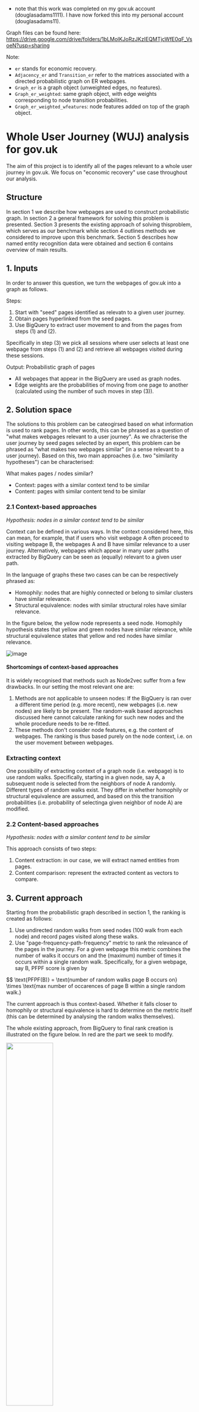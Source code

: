 * note that this work was completed on my gov.uk account (douglasadams1111). I have now forked this into my personal account (douglasadams11).

Graph files can be found here: https://drive.google.com/drive/folders/1bLMolKJoRzJKzIEQMTjcWfE0qF_VsoeN?usp=sharing

Note:
- `er` stands for economic recovery. 
- `Adjacency_er` and `Transition_er` refer to the matrices associated with a directed probabilistic graph on ER webpages.
- `Graph_er` is a graph object (unweighted edges, no features). 
- `Graph_er_weighted`: same graph object, with edge weights corresponding to node transition probabilities.
- `Graph_er_weighted_wfeatures`: node features added on top of the graph object.




# Whole User Journey (WUJ) analysis for gov.uk

The aim of this project is to identify all of the pages relevant to a whole user journey in gov.uk. We focus on "economic recovery" use case throughout our analysis.

## Structure

In section 1 we describe how webpages are used to construct probabilistic graph. In section 2 a general framework for solving this problem is presented. Section 3 presents the existing approach of solving thisproblem, which serves as our benchmark while section 4 outlines methods we considered to improve upon this benchmark. Section 5 describes how named entity recognition data were obtained and section 6 contains overview of main results.

## 1. Inputs

In order to answer this question, we turn the webpages of gov.uk into a graph as follows.

Steps:
1. Start with "seed" pages identified as relevatn to a given user journey.
2. Obtain pages hyperlinked from the seed pages.
3. Use BigQuery to extract user movement to and from the pages from steps (1) and (2).

Specifically in step (3) we pick all sessions where user selects at least one webpage from steps (1) and (2) and retrieve all webpages visited during these sessions. 

Output: Probabilistic graph of pages
- All webpages that appear in the BigQuery are used as graph nodes.
- Edge weights are the probabilities of moving from one page to another (calculated using the number of such moves in step (3)).


## 2. Solution space

The solutions to this problem can be cateogirsed based on what information is used to rank pages. In other words, this can be phrased as a question of "what makes webpages relevant to a user journey". As we chracterise the user journey by seed pages selected by an expert, this problem can be phrased as "what makes two webpages similar" (in a sense relevant to a user journey). Based on this, two main approaches (i.e. two "similarity hypotheses") can be characterised:

What makes pages / nodes similar?
- Context: pages with a similar context tend to be similar     
- Content: pages with similar content tend to be similar

### 2.1 Context-based approaches

*Hypothesis: nodes in a similar context tend to be similar*

Context can be defined in various ways. In the context considered here, this can mean, for example, that if users who visit webpage A often proceed to visiting webpage B, the webpages A and B have similar relevance to a user journey. Alternatively, webpages which appear in many user paths extracted by BigQuery can be seen as (equally) relevant to a given user path.

In the language of graphs these two cases can be can be respectively phrased as:
- Homophily: nodes that are highly connected or belong to similar clusters have similar relevance.
- Structural equivalence: nodes with similar structural roles have similar relevance.

In the figure below, the yellow node represents a seed node. Homophily hypothesis states that yellow and green nodes have similar relevance, while structural equivalence states that yellow and red nodes have similar relevance.

![image](https://user-images.githubusercontent.com/71390120/184164444-81a31ac2-30e0-4b17-87e8-a49fa8aae548.png)

#### Shortcomings of context-based approaches

It is widely recognised that methods such as Node2vec suffer from a few drawbacks. In our setting the most relevant one are:
1. Methods are not applicable to unseen nodes: If the BigQuery is ran over a different time period (e.g. more recent), new webpages (i.e. new nodes) are likely to be present. The random-walk based approaches discussed here cannot calculate ranking for such new nodes and the whole procedure needs to be re-fitted.
2. These methods don't consider node features, e.g. the content of webpages. The ranking is thus based purely on the node context, i.e. on the user movement between webpages.

### Extracting context

One possibility of extracting context of a graph node (i.e. webpage) is to use random walks. Specifically, starting in a given node, say A, a subsequent node is selected from the neighbors of node A randomly. Different types of random walks exist. They differ in whether homophily or structural equivalence are assumed, and based on this the transition probabilities (i.e. probability of selectinga given neighbor of node A) are modified.

### 2.2 Content-based approaches

*Hypothesis: nodes with a similar content tend to be similar*

This approach consists of two steps:
1. Content extraction: in our case, we will extract named entities from pages.
2. Content comparison: represent the extracted content as vectors to compare.

## 3. Current approach

Starting from the probabilistic graph described in section 1, the ranking is created as follows:
 1. Use undirected random walks from seed nodes (100 walk from each node) and record pages visited along these walks.
 2. Use "page-frequency-path-frequency" metric to rank the relevance of the pages in the journey. For a given webpage this metric combines the number of walks it occurs on and the (maximum) number of times it occurs within a single random walk. Specifically, for a given webpage, say B, PFPF score is given by

$$ \text{PFPF(B)} = \text{number of random walks page B occurs on} \times \text{max number of occarences of page B within a single random walk.} 

The current approach is thus context-based. Whether it falls closer to homophily or structural equivalence is hard to determine on the metric itself (this can be determined by analysing the random walks themselves).

The whole existing approach, from BigQuery to final rank creation is illustrated on the figure below. In red are the part we seek to modify.

<img src="https://user-images.githubusercontent.com/71390120/184177371-333ede2b-5d04-4292-a6fb-96f7294dfd8e.png" width=50% height=50%>


## 4. Our approach

We first consider an alternative context-only approach, based on second order random walks (section 4.1). Subsequently, we combine context and content-based approaches using graph neural networks (section 4.2). 

A common feature of our methods is that we seek to encode graph nodes (webpages) as vectors. That is, starting from a graph, for a given node (say node u in the picture below), we seek a mapping of that node into a vector space.

![image](https://user-images.githubusercontent.com/71390120/184178702-f6a3e3b3-216a-4b58-a9c7-46b24b3c742e.png)

This is hardly a surprising feature. Indeed, even the current method embeds nodes as vector in a way (specifically, the vector elements are counts of a given website in a given random walk). What is different in our approach is that this vector is obtained as a solution to an **optimisation problem**, as opposed to a heuristic choice.

### 4.1 Context-based approaches

We modify the original procedure in three ways.
1. Introduce second-order random walks.
2. Vector embeddings are arrived at by minimising
3. Cosine simularity is used as a metric.

Overall this corresponds to Node2vec (Reference XXX). 

The second-order random walks modify the way in which context is sampled. By selecting hyperparameters, second-order random walks can focus on exploring starting node's neighbours (graph "breadth") or wander far from the starting node (exploring the network "depth"), and to interpolate between these two approaches. 

<img src=https://user-images.githubusercontent.com/71390120/184365359-5858f189-d939-458c-a1c3-b79f88e37bd3.png width=40% height=40%>

In the first step, we only modify random walks and leave the original PFPF ranking method intact. In the second step we implement the full Node2vec procedure, that is second-rder random walks together with new node embeddings and a new ranking metric.

In order to compare the three methods (original, 2nd order RWs + PFPF metric, and Node2vec) we run the original rnaking procedure (with a random seed) and manually label top 100 pages as either relevant or irrelevant to a user journey.

We evaluate the three methods using the following score (*higher score = better*)

$$ \frac{ \text{median(irrelevant)} - \text{median(relevant)} }{ \sigma( \text{irrelevant} ) + \sigma( \text{relevant} ) } $$

where "relevant" is a ranking (top = 1, bottom = 100) of pages labelled as relevant to a user journey, and similarly for "irrelevant" , and $ \sigma $ is a standard deviation.

The original method achieves score of around 0, while the 2nd order RWs + PFPF metric achieves a score of 0.22 and Node2vec achieves the score of 0.24 (the latter two averaged over multiple initialisation and hyperparameter choices).

Crucially, the higher score rely on breadth-first search, that is on random walks exploring starting node's neighborhood first (the green arrows in the figure above).
We will make use of this observation when formulating unsupervised approaches combining node context and content.

### 4.2 Context and content-based approaches

We now seek to combine both webpage context within the graph and content to create a ranking. We will do this using a framework of graph neural networks (GNNs).

GNNs are based on an idea of message passing, where node features are updated to incorporate features of the neighboring nodes. Consider a simple directed graph in the figure below.

In the first stage of message passing, each node aggregates the features of the neighboring nodes. For example, the blue node aggregates node features of its neighbors (in green). Likewise, each of green nodes aggregatse features of its neighbors (in yellow). As a result, we obtain a new graph (on the right), with the same structure but different node features. The blue node will now contain a combination of its own features and features of green nodes (hence the node is two-coloured now), etc.
This corresponds to a one-layer GNN (a two-layer GNN would repeat the same step of feature aggregation on the graph obtained from the first layer). 

![image](https://user-images.githubusercontent.com/71390120/184371924-ae5338e4-f90e-49ec-99be-6ee32a49032a.png)

There are various ways we can combine the features of node's neighbors with its own features, and this results in different GNN architectures. Once the architecture is selected, the parameters are optimised in the usual way, as a function minimisation. The objective function that is minimised is another crucial difference between different GNN methods.

Throughout our analysis we keep the architecture fixed and use convolutional GNNs (Reference XXXX). We consider two approaches:
1. Semi-supervised: we manually label part of the nodes and train GNN to solve a classification problem using this subset of nodes.
2. Unsupervised

#### Semi-supervised approach

#### Unsupervised approach

An unsupervised GNN can be thought of as an encoder-decoder model. Encoder embeds graph nodes into a vector space (as described above). Then, a decoder uses vector embeddings to reconstruct a certain property of the nodes. That is, starting from vector embeddings decoder aims to recontsruct a certain statistic of the nodes. The figure below illustrates this.

![image](https://user-images.githubusercontent.com/71390120/184417829-5ab58787-862e-454d-9959-9447bbb86433.png)

Unsupervised GNN models differ in the construction of the encoder and the statistic that the model is aiming to reconstruct. The statistic is chosen so that the model suits the application at hand.

Our choice of statistics has been motivated by the encouraging results of Node2Vec described earlier. Specifically, we aim to maximise the probability of observing node's neighbors given node's embedding. As this objective function is infeasible to calculate, we use second order random walks for negative sampling, as in Node2Vec. As an encoder, we use a two-layer convolutional GNN. Also in a direct analogy with Node2vec, we use cosine distance as a ranking metric.





We tried various approaches to this problem. They can all be seen as a successive modification of the curent approach.

1. Replace random walks in the original approach by second-order random walks
2. 

The current approach utilises random walks which begin from a small set of seed nodes in an undirected graph. The "page-frequency-path-frequency" metric is utilised to rank the relevance of the pages in the journey. 

We proposed a number of changes to this approach:
- Use a directed graph, rather than an undirected graph
- Utilise biased random walks (homophily vs equivariance)
- Utilise Word2Vec embedding
- Extract named-entities from gov.uk pages to enrich the nodes with metadata
- Use graph neural networks to improve the edge-level predictions

## Contents
1. Random walk approaches
2. Named-entity recognition
3. Graph neural networks

## Random walk approaches
### Performance metric

To compare different ranking algorithms we use the following performance measure.

For a single run of the original ranking algorithm, we produce a list of top 100 pages. These are manually labelled (1 = relevant, 0 = irrelevant) and used for algorithm evaluation ("evaluation set") using the following metric:

$$ \text{score} = \frac{ \text{median}(relevant) - \text{median}(irrelevant)}{ \sigma(relevant) + \sigma(irrelevant) }, $$

where $ relevant $ and $ irrelevant $ are rankings of evaluation set pages labelled 1 and 0 respectively, and $ \sigma $ is a standard deviation.

All of the apporaches discussed here involve some randomness, predominantly coming from random walks. For this reason, scores given below are averaged over multiple runs (usually 10 or 20) of the same method for the same combination of hyperparameters. 

### Evaluation of proposed changes

To choose which of the proposed steps has positive impact on rankings we ran the following ranking algorithms.

1. **Biased random walks**: Use biased RWs (from the same seeds, using the same walk length, and the same ranking metric (pfpf)). This measures proposed changes 1 & 2.
2. **Biased random walks & vector embeddings**: Use N2V embedding to vector space. Metric is a simple L2 norm distance from the same seeds as original ranking procedure.
3. **Biased random walks & vector embeddings & W2V scores** (this corresponds to Node2Vec approach).

The original apporach (undirected graph, unbiased RWs, pfpf score) gives a score of close to zero (with a meaon of **-0.016** and standard deviation 0.033). This constitutes our benchmark.

The scores for different parameter combinations for the three methods can be found below. While certain parameter combinations are far from ideal (or sensible), the overall improvement in scores is evident.

Overall our preliminary results indicate that performance can be improved by:
1. Considering directed graph.
2. Using biased random walks.
3. Embedding nodes in vector space, especially if an apporpriate loss function is used.



![image](https://user-images.githubusercontent.com/71390120/173446782-4f07a794-848b-4fb2-9998-4fd89dc30792.png)

![image](https://user-images.githubusercontent.com/71390120/173681187-da7c20ed-3be6-45e0-944d-d8ecfd006f18.png)

![image](https://user-images.githubusercontent.com/71390120/173446889-58b55ed9-6354-4409-80b0-29c89865cabe.png)

### Further analysis

The embedding in vector space gives us an opportunity to explore the whole network, in relation to the set of seed pages or economic recovery pages.

In particular, vector embeddings can be analysed by clustering methods and dimensionality reduction techniques which enable visual analysis.

To this end, consider mapping graph nodes to a 10-dimensional vector space and using TSNE to reduce the result to two dimensions. In the plot below the axis correspond to TSNE variables and orange dots are economic recovery pages.

While not particularly beautiful, the economic recovery pages seem to exhibit a cluster structure. The TSNE mapping is highly random, and, over repeated replications, only two (rather than three as this plot may suggest) major clusters of ER pages seems to appear regularly - and these are mosttly visible along the y-axis.

![tsne](https://user-images.githubusercontent.com/71390120/173683883-d97ea3f6-696b-43a8-b490-a95262816303.png)

This encouraged us to look further. We use K-means clustering on a 10-dimensional vector space for this purpose.

The numer of clusters is chosen using the sum of squared distances from cluster centres (see the plot below). Base don this metric we opt for 8 clusters.
![image](https://user-images.githubusercontent.com/71390120/173684277-113f9186-ddc7-4022-a868-0ad96da0ce27.png)

Interestingly, most of ER pages (33 out of 40) fall into two clusters, supporting the results of TSNE analysis.

The plot below illustrates the connections between ER pages, with pages colored by cluster (2 pages were omitted as distort the plot). 

![image](https://user-images.githubusercontent.com/71390120/173689496-61414ecb-492a-45cb-a18e-00ad74b6b8dd.png)


It appears that the first cluster (purple) relates to a large extent to education, as it include sfor exmaple pages like:
/topic/further-education-skills/apprenticeships
/browse/working/finding-job
/become-apprentice
/browse/education/find-course
/become-apprentice/apply-for-an-apprenticeship
/find-traineeship
/browse/education

[[[link](https://user-images.githubusercontent.com/71390120/173688686-953878a4-0cf6-41d9-ace1-237f252c8bb8.png)|width=400px]]

The second cluster (orange), on the other hand relates to more general queries, in particular claiming benefits.


## Named-entity recognition 
To enrich the nodes (webpages) from gov.uk with features prior to implementing GNNs, inference was performed from a previously created Named-Entity Recognition (NER) model which utilises the DistillBERT architecture (https://arxiv.org/abs/1910.01108). This model can be used to highlight named-entities in a number of categories (e.g., organisation, people) which can be visualisd as follows: 

<img width="1741" alt="Screenshot 2022-06-16 at 19 19 49" src="https://user-images.githubusercontent.com/104083260/174139092-45e6010a-2462-4e46-b227-d55c6418605a.png">

The NER script in this repo can be used to output data into a .csv file in the following format:
<img width="297" alt="Screenshot 2022-06-16 at 19 21 37" src="https://user-images.githubusercontent.com/104083260/174139369-87196229-ec26-4185-a21c-44ac116470b9.png">

## Graph Neural Networks (GNNs)
The plan is to experiment with a number of GNN architectures (e.g., GAT, Hyperbolic GCN) to make edge level predictions. 
